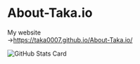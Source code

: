# About-Taka.io


My website <br>
→https://taka0007.github.io/About-Taka.io/


![GitHub Stats Card](https://github-readme-stats.vercel.app/api?username=Taka0007&show_icons=true&count_private=true&theme=vue)
